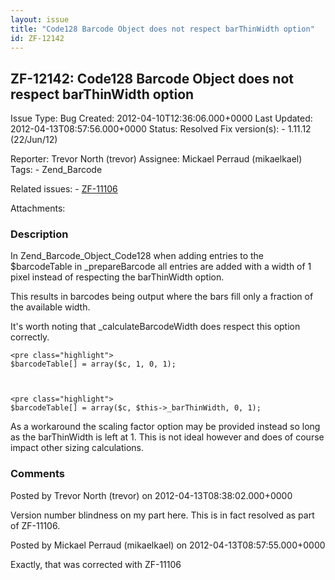 ```yaml
---
layout: issue
title: "Code128 Barcode Object does not respect barThinWidth option"
id: ZF-12142
---
```


ZF-12142: Code128 Barcode Object does not respect barThinWidth option
---------------------------------------------------------------------

 Issue Type: Bug Created: 2012-04-10T12:36:06.000+0000 Last Updated: 2012-04-13T08:57:56.000+0000 Status: Resolved Fix version(s): - 1.11.12 (22/Jun/12)
 
 Reporter:  Trevor North (trevor)  Assignee:  Mickael Perraud (mikaelkael)  Tags: - Zend\_Barcode
 
 Related issues: - [ZF-11106](/issues/browse/ZF-11106)
 
 Attachments: 
### Description

In Zend\_Barcode\_Object\_Code128 when adding entries to the $barcodeTable in \_prepareBarcode all entries are added with a width of 1 pixel instead of respecting the barThinWidth option.

This results in barcodes being output where the bars fill only a fraction of the available width.

It's worth noting that \_calculateBarcodeWidth does respect this option correctly.

 
    <pre class="highlight">
    $barcodeTable[] = array($c, 1, 0, 1);


 
    <pre class="highlight">
    $barcodeTable[] = array($c, $this->_barThinWidth, 0, 1);


As a workaround the scaling factor option may be provided instead so long as the barThinWidth is left at 1. This is not ideal however and does of course impact other sizing calculations.

 

 

### Comments

Posted by Trevor North (trevor) on 2012-04-13T08:38:02.000+0000

Version number blindness on my part here. This is in fact resolved as part of ZF-11106.

 

 

Posted by Mickael Perraud (mikaelkael) on 2012-04-13T08:57:55.000+0000

Exactly, that was corrected with ZF-11106

 

 